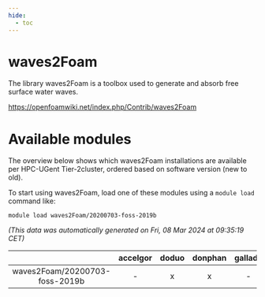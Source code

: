 ```yaml
---
hide:
  - toc
---
```


waves2Foam
==========


The library waves2Foam is a toolbox used to generate and absorb free surface water waves.

https://openfoamwiki.net/index.php/Contrib/waves2Foam
# Available modules


The overview below shows which waves2Foam installations are available per HPC-UGent Tier-2cluster, ordered based on software version (new to old).

To start using waves2Foam, load one of these modules using a `module load` command like:

```shell
module load waves2Foam/20200703-foss-2019b
```

*(This data was automatically generated on Fri, 08 Mar 2024 at 09:35:19 CET)*  

| |accelgor|doduo|donphan|gallade|joltik|skitty|
| :---: | :---: | :---: | :---: | :---: | :---: | :---: |
|waves2Foam/20200703-foss-2019b|-|x|x|-|x|x|
